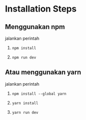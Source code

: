# Installation Steps

## Menggunakan npm

jalankan perintah

1. `npm install`

2. `npm run dev`

## Atau menggunakan yarn

jalankan perintah

1. `npm install --global yarn`

2. `yarn install`

3. `yarn run dev`
